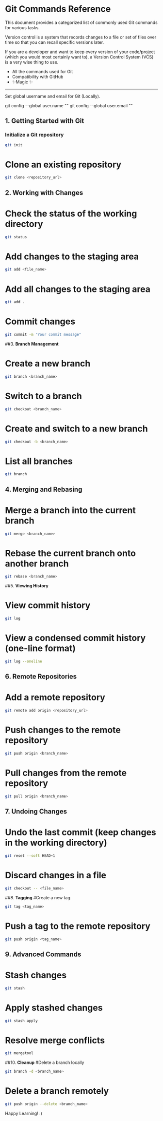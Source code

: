 # Git Commands Reference

This document provides a categorized list of commonly used Git commands for various tasks.  

Version control is a system that records changes to a file or set of files over time so that you can recall specific versions later.

If you are a developer and want to keep every version of your code/project (which you would most certainly want to), a Version Control System (VCS) is a very wise thing to use.

- All the commands used for Git
- Compatibility with GitHub
- ✨Magic ✨
  
---

Set global username and email for Git (Locally).

git config --global user.name "<your username>"
git config --global user.email "<your email>"

## 1. **Getting Started with Git**
### Initialize a Git repository

```sh
git init
```
# Clone an existing repository
```sh
git clone <repository_url>
```

## 2. **Working with Changes**
# Check the status of the working directory

```sh
git status
```
# Add changes to the staging area

```sh
git add <file_name>
```

# Add all changes to the staging area
```sh
git add .
```
# Commit changes

```sh
git commit -m "Your commit message"
```

##3. **Branch Management**
# Create a new branch

```sh
git branch <branch_name>
```

# Switch to a branch

```sh
git checkout <branch_name>
```

# Create and switch to a new branch

```sh
git checkout -b <branch_name>
```

# List all branches

```sh
git branch
```

## 4. **Merging and Rebasing**
# Merge a branch into the current branch

```sh
git merge <branch_name>
```

# Rebase the current branch onto another branch

```sh
git rebase <branch_name>
```

##5. **Viewing History**
# View commit history

```sh
git log
```

# View a condensed commit history (one-line format)

```sh
git log --oneline
```

## 6. **Remote Repositories**
# Add a remote repository

```sh
git remote add origin <repository_url>
```

# Push changes to the remote repository

```sh
git push origin <branch_name>
```

# Pull changes from the remote repository

```sh
git pull origin <branch_name>
```

## 7. **Undoing Changes**
# Undo the last commit (keep changes in the working directory)

```sh
git reset --soft HEAD~1
```
# Discard changes in a file

```sh
git checkout -- <file_name>
```
##8. **Tagging**
#Create a new tag

```sh
git tag <tag_name>
```
# Push a tag to the remote repository

```sh
git push origin <tag_name>
```

## 9. **Advanced Commands**
# Stash changes

```sh
git stash
```

# Apply stashed changes

```sh
git stash apply
```

# Resolve merge conflicts

```sh
git mergetool
```

##10. **Cleanup**
#Delete a branch locally

```sh
git branch -d <branch_name>
```

# Delete a branch remotely

```sh
git push origin --delete <branch_name>
```

Happy Learning! :) 

